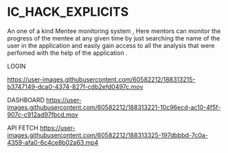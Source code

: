 # IC_HACK_EXPLICITS

An one of a kind Mentee monitoring system , Here mentors can monitor the progress of the mentee at any given time by just searching the name of the user in the application and easily gain access to all the analysis that were perfomed with the help of the application . 

LOGIN

https://user-images.githubusercontent.com/60582212/188313215-b3747149-dca0-4374-827f-cdb2efd0497c.mov

DASHBOARD
https://user-images.githubusercontent.com/60582212/188313221-10c96ecd-ac10-4f5f-907c-c912ad97fbcd.mov

API FETCH
https://user-images.githubusercontent.com/60582212/188313325-197dbbbd-7c0a-4359-afa0-6c4ce8b02a63.mp4


